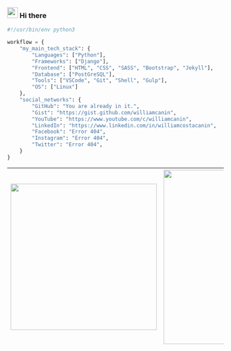 ### <img src="https://media.giphy.com/media/hvRJCLFzcasrR4ia7z/giphy.gif" width="25px"> Hi there

<!--
**williamcanin/williamcanin** is a ✨ _special_ ✨ repository because its `README.md` (this file) appears on your GitHub profile.

Here are some ideas to get you started:

- 🔭 I’m currently working on ...
- 🌱 I’m currently learning ...
- 👯 I’m looking to collaborate on ...
- 🤔 I’m looking for help with ...
- 💬 Ask me about ...
- 📫 How to reach me: ...
- 😄 Pronouns: ...
- ⚡ Fun fact: ...
-->

```python
#!/usr/bin/env python3

workflow = {
    "my_main_tech_stack": {
        "Languages": ["Python"],
        "Frameworks": ["Django"],
        "Frontend": ["HTML", "CSS", "SASS", "Bootstrap", "Jekyll"],
        "Database": ["PostGreSQL"],
        "Tools": ["VSCode", "Git", "Shell", "Gulp"],
        "OS": ["Linux"]
    },
    "social_networks": {
        "GitHub": "You are already in it.",
        "Gist": "https://gist.github.com/williamcanin",
        "YouTube": "https://www.youtube.com/c/williamcanin",
        "LinkedIn": "https://www.linkedin.com/in/williamcostacanin",
        "Facebook": "Error 404",
        "Instagram": "Error 404",
        "Twitter": "Error 404",
    }
}
```
|<img width="340px" src="https://github-readme-stats.vercel.app/api/top-langs/?username=williamcanin&hide=html,css,scss,coffeescript,makefile,mako, pug, batchfile,ruby&hide_border=true&layout=compact&theme=buefy"/> | <img width="405px" src="https://github-readme-stats.vercel.app/api?username=williamcanin&theme=buefy&hide_border=true"/> |
|---------|-------|
 
